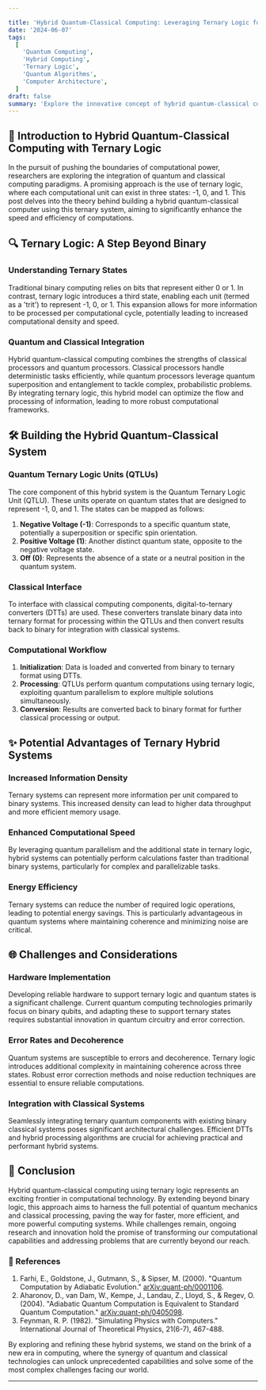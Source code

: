 ```yaml
---

title: 'Hybrid Quantum-Classical Computing: Leveraging Ternary Logic for Enhanced Performance'
date: '2024-06-07'
tags:
  [
    'Quantum Computing',
    'Hybrid Computing',
    'Ternary Logic',
    'Quantum Algorithms',
    'Computer Architecture',
  ]
draft: false
summary: 'Explore the innovative concept of hybrid quantum-classical computing using ternary logic. Understand the principles, potential advantages, and challenges of integrating negative, positive, and zero states to enhance computational speed and efficiency.'
---
```


## 🌌 Introduction to Hybrid Quantum-Classical Computing with Ternary Logic

In the pursuit of pushing the boundaries of computational power, researchers are exploring the integration of quantum and classical computing paradigms. A promising approach is the use of ternary logic, where each computational unit can exist in three states: -1, 0, and 1. This post delves into the theory behind building a hybrid quantum-classical computer using this ternary system, aiming to significantly enhance the speed and efficiency of computations.

## 🔍 Ternary Logic: A Step Beyond Binary

### Understanding Ternary States

Traditional binary computing relies on bits that represent either 0 or 1. In contrast, ternary logic introduces a third state, enabling each unit (termed as a 'trit') to represent -1, 0, or 1. This expansion allows for more information to be processed per computational cycle, potentially leading to increased computational density and speed.

### Quantum and Classical Integration

Hybrid quantum-classical computing combines the strengths of classical processors and quantum processors. Classical processors handle deterministic tasks efficiently, while quantum processors leverage quantum superposition and entanglement to tackle complex, probabilistic problems. By integrating ternary logic, this hybrid model can optimize the flow and processing of information, leading to more robust computational frameworks.

## 🛠 Building the Hybrid Quantum-Classical System

### Quantum Ternary Logic Units (QTLUs)

The core component of this hybrid system is the Quantum Ternary Logic Unit (QTLU). These units operate on quantum states that are designed to represent -1, 0, and 1. The states can be mapped as follows:

1. **Negative Voltage (-1)**: Corresponds to a specific quantum state, potentially a superposition or specific spin orientation.
2. **Positive Voltage (1)**: Another distinct quantum state, opposite to the negative voltage state.
3. **Off (0)**: Represents the absence of a state or a neutral position in the quantum system.

### Classical Interface

To interface with classical computing components, digital-to-ternary converters (DTTs) are used. These converters translate binary data into ternary format for processing within the QTLUs and then convert results back to binary for integration with classical systems.

### Computational Workflow

1. **Initialization**: Data is loaded and converted from binary to ternary format using DTTs.
2. **Processing**: QTLUs perform quantum computations using ternary logic, exploiting quantum parallelism to explore multiple solutions simultaneously.
3. **Conversion**: Results are converted back to binary format for further classical processing or output.

## ✨ Potential Advantages of Ternary Hybrid Systems

### Increased Information Density

Ternary systems can represent more information per unit compared to binary systems. This increased density can lead to higher data throughput and more efficient memory usage.

### Enhanced Computational Speed

By leveraging quantum parallelism and the additional state in ternary logic, hybrid systems can potentially perform calculations faster than traditional binary systems, particularly for complex and parallelizable tasks.

### Energy Efficiency

Ternary systems can reduce the number of required logic operations, leading to potential energy savings. This is particularly advantageous in quantum systems where maintaining coherence and minimizing noise are critical.

## 🌐 Challenges and Considerations

### Hardware Implementation

Developing reliable hardware to support ternary logic and quantum states is a significant challenge. Current quantum computing technologies primarily focus on binary qubits, and adapting these to support ternary states requires substantial innovation in quantum circuitry and error correction.

### Error Rates and Decoherence

Quantum systems are susceptible to errors and decoherence. Ternary logic introduces additional complexity in maintaining coherence across three states. Robust error correction methods and noise reduction techniques are essential to ensure reliable computations.

### Integration with Classical Systems

Seamlessly integrating ternary quantum components with existing binary classical systems poses significant architectural challenges. Efficient DTTs and hybrid processing algorithms are crucial for achieving practical and performant hybrid systems.

## 🌌 Conclusion

Hybrid quantum-classical computing using ternary logic represents an exciting frontier in computational technology. By extending beyond binary logic, this approach aims to harness the full potential of quantum mechanics and classical processing, paving the way for faster, more efficient, and more powerful computing systems. While challenges remain, ongoing research and innovation hold the promise of transforming our computational capabilities and addressing problems that are currently beyond our reach.

### 📜 References

1. Farhi, E., Goldstone, J., Gutmann, S., & Sipser, M. (2000). "Quantum Computation by Adiabatic Evolution." [arXiv:quant-ph/0001106](https://arxiv.org/abs/quant-ph/0001106).
2. Aharonov, D., van Dam, W., Kempe, J., Landau, Z., Lloyd, S., & Regev, O. (2004). "Adiabatic Quantum Computation is Equivalent to Standard Quantum Computation." [arXiv:quant-ph/0405098](https://arxiv.org/abs/quant-ph/0405098).
3. Feynman, R. P. (1982). "Simulating Physics with Computers." International Journal of Theoretical Physics, 21(6-7), 467-488.

By exploring and refining these hybrid systems, we stand on the brink of a new era in computing, where the synergy of quantum and classical technologies can unlock unprecedented capabilities and solve some of the most complex challenges facing our world.

---
